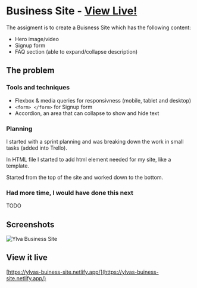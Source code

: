 # Business Site - [View Live!](https://ylvas-buiness-site.netlify.app/)

The assigment is to create a Buisness Site which has the following content:

* Hero image/video
* Signup form
* FAQ section (able to expand/collapse description)

## The problem

### Tools and techniques

* Flexbox & media queries for responsivness (mobile, tablet and desktop)
* `<form> </form>` for Signup form
* Accordion, an area that can collapse to show and hide text

### Planning

I started with a sprint planning and was breaking down the work in small tasks (added into Trello).

In HTML file I started to add html element needed for my site, like a template.

Started from the top of the site and worked down to the bottom.

### Had more time, I would have done this next

TODO

## Screenshots
![Ylva Business Site](https://user-images.githubusercontent.com/63206854/92109048-a1256700-ede8-11ea-8a88-e8ea5cb647f9.png)

## View it live
[https://ylvas-buiness-site.netlify.app/](https://ylvas-buiness-site.netlify.app/)
